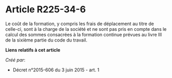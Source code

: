 # Article R225-34-6

Le coût de la formation, y compris les frais de déplacement au titre de celle-ci, sont à la charge de la société et ne sont
pas pris en compte dans le calcul des sommes consacrées à la formation continue prévues au livre III de la sixième partie du
code du travail.

**Liens relatifs à cet article**

_Créé par_:

  - Décret n°2015-606 du 3 juin 2015 - art. 1
